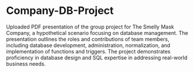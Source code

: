 # Company-DB-Project

Uploaded PDF presentation of the group project for The Smelly Mask Company, a hypothetical scenario focusing on database management. The presentation outlines the roles and contributions of team members, including database development, administration, normalization, and implementation of functions and triggers. The project demonstrates proficiency in database design and SQL expertise in addressing real-world business needs.
